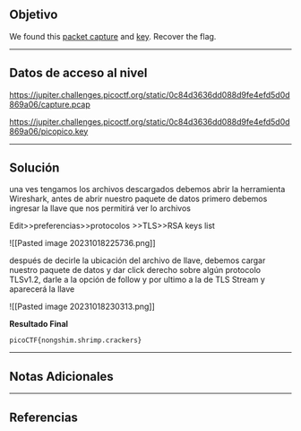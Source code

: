 ## Objetivo 

We found this [packet capture](https://jupiter.challenges.picoctf.org/static/0c84d3636dd088d9fe4efd5d0d869a06/capture.pcap) and [key](https://jupiter.challenges.picoctf.org/static/0c84d3636dd088d9fe4efd5d0d869a06/picopico.key). Recover the flag.

---
## Datos de acceso al nivel 

https://jupiter.challenges.picoctf.org/static/0c84d3636dd088d9fe4efd5d0d869a06/capture.pcap

https://jupiter.challenges.picoctf.org/static/0c84d3636dd088d9fe4efd5d0d869a06/picopico.key

---
## Solución 

una ves tengamos los archivos descargados debemos abrir la herramienta Wireshark, antes de abrir nuestro paquete de datos primero debemos ingresar la llave que nos permitirá ver lo archivos 

Edit>>preferencias>>protocolos >>TLS>>RSA keys list

![[Pasted image 20231018225736.png]]

después de decirle la ubicación del archivo de llave, debemos cargar nuestro paquete de datos y dar click derecho sobre algún protocolo TLSv1.2, darle a la opción de  follow y por ultimo a la de TLS Stream y aparecerá la llave 

![[Pasted image 20231018230313.png]]


**Resultado Final**
```
picoCTF{nongshim.shrimp.crackers}
```

---
## Notas Adicionales 

---
## Referencias 